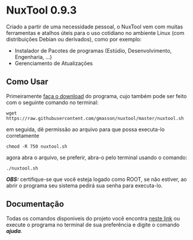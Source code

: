 # NuxTool 0.9.3
Criado a partir de uma necessidade pessoal, o NuxTool vem com muitas ferramentas e atalhos úteis para o uso cotidiano no ambiente Linux (com distribuições Debian ou derivados), como por exemplo:

* Instalador de Pacotes de programas (Estúdio, Desenvolvimento, Engenharia, ...)
* Gerenciamento de Atualizações

## Como Usar
Primeiramente [faça o download](https://github.com/gmasson/nuxtool/zipball/master) do programa, cujo também pode ser feito com o seguinte comando no terminal:

    wget https://raw.githubusercontent.com/gmasson/nuxtool/master/nuxtool.sh

em seguida, dê permissão ao arquivo para que possa executa-lo corretamente

    chmod -R 750 nuxtool.sh

agora abra o arquivo, se preferir, abra-o pelo terminal usando o comando:

    ./nuxtool.sh

***OBS:*** certifique-se que você esteja logado como ROOT, se não estiver, ao abrir o programa seu sistema pedirá sua senha para executa-lo.


## Documentação
Todas os comandos disponiveis do projeto você encontra [neste link](https://github.com/gmasson/nuxtool/wiki) ou execute o programa no terminal de sua preferência e digite o comando ***ajuda***.
